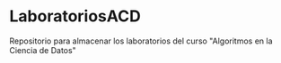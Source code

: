 # LaboratoriosACD
Repositorio para almacenar los laboratorios del curso "Algoritmos en la Ciencia de Datos"
